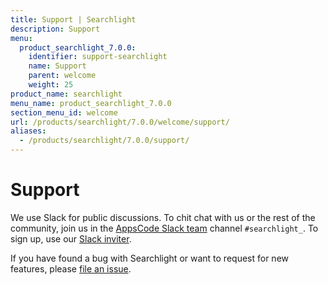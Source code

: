 ```yaml
---
title: Support | Searchlight
description: Support
menu:
  product_searchlight_7.0.0:
    identifier: support-searchlight
    name: Support
    parent: welcome
    weight: 25
product_name: searchlight
menu_name: product_searchlight_7.0.0
section_menu_id: welcome
url: /products/searchlight/7.0.0/welcome/support/
aliases:
  - /products/searchlight/7.0.0/support/
---
```

# Support

We use Slack for public discussions. To chit chat with us or the rest of the community, join us in the [AppsCode Slack team](https://appscode.slack.com/messages/C8M7LT2QK/details/) channel `#searchlight_`. To sign up, use our [Slack inviter](https://slack.appscode.com/).

If you have found a bug with Searchlight or want to request for new features, please [file an issue](https://github.com/appscode/searchlight/issues/new).
